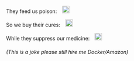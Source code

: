 
<!--
> The concept of a ‘Ballmer Peak’ was first proposed in 2007, postulating that there exists a very specific blood alcohol content which confers superhuman programming ability. [...] We conclusively refute the existence of a specific peak with large magnitude, but with 𝑝 <0.001 find that there was a significant positive effect to a low amount of alcohol—slightly less than two drinks—on programming ability. *- The Ballmer Peak: An Empirical Search*
-->

They feed us poison:&emsp;<img src="https://github.com/user-attachments/assets/b7813b7f-c8b6-4669-a9d5-d6031c5283cf" height="20">

So we buy their cures:&emsp;<img src="https://github.com/user-attachments/assets/43034997-4527-45e9-919b-f3bbd83be8d6" height="20">

While they suppress our medicine:&emsp;<img src="https://github.com/user-attachments/assets/ade41889-2d48-4d79-ad2d-5239a0713a20" height="20">


<h6>(This is a joke please still hire me Docker/Amazon)<h6>
